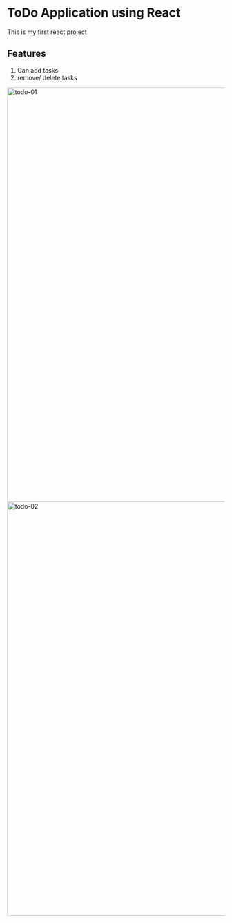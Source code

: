 # ToDo Application using React

This is my first react project

## Features
1) Can add tasks
2) remove/ delete tasks

<img width="958" alt="todo-01" src="https://user-images.githubusercontent.com/75531763/127273982-c755dffa-7083-4d01-b45a-6720c94eeba4.png">
<img width="958" alt="todo-02" src="https://user-images.githubusercontent.com/75531763/127273988-22a0ee88-beb0-4d1e-8717-e1ac88502d10.png">
